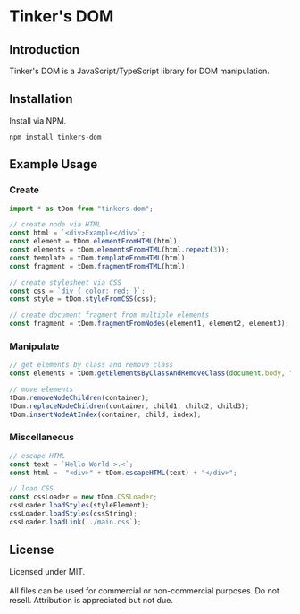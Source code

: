 # Tinker's DOM

## Introduction
Tinker's DOM is a JavaScript/TypeScript library for DOM manipulation.

## Installation
Install via NPM.
```shell
npm install tinkers-dom
```

## Example Usage
### Create
```typescript
import * as tDom from "tinkers-dom";

// create node via HTML
const html = `<div>Example</div>`;
const element = tDom.elementFromHTML(html);
const elements = tDom.elementsFromHTML(html.repeat(3));
const template = tDom.templateFromHTML(html);
const fragment = tDom.fragmentFromHTML(html);

// create stylesheet via CSS
const css = `div { color: red; }`;
const style = tDom.styleFromCSS(css);

// create document fragment from multiple elements
const fragment = tDom.fragmentFromNodes(element1, element2, element3);
```

### Manipulate
```typescript
// get elements by class and remove class
const elements = tDom.getElementsByClassAndRemoveClass(document.body, "js-hook");

// move elements
tDom.removeNodeChildren(container);
tDom.replaceNodeChildren(container, child1, child2, child3);
tDom.insertNodeAtIndex(container, child, index);
```

### Miscellaneous
```typescript
// escape HTML
const text = `Hello World >.<`;
const html =  "<div>" + tDom.escapeHTML(text) + "</div>";

// load CSS
const cssLoader = new tDom.CSSLoader;
cssLoader.loadStyles(styleElement);
cssLoader.loadStyles(cssString);
cssLoader.loadLink(`./main.css`);
```

## License
Licensed under MIT.<br/>
<br/>
All files can be used for commercial or non-commercial purposes. Do not resell. Attribution is appreciated but not due.